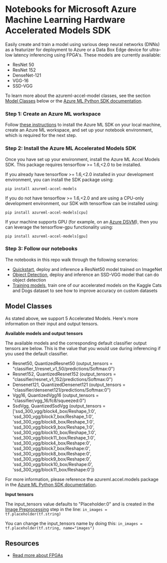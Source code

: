 
# Notebooks for Microsoft Azure Machine Learning Hardware Accelerated Models SDK

Easily create and train a model using various deep neural networks (DNNs) as a featurizer for deployment to Azure or a Data Box Edge device for ultra-low latency inferencing using FPGA's. These models are currently available:

* ResNet 50
* ResNet 152
* DenseNet-121
* VGG-16
* SSD-VGG  

To learn more about the azureml-accel-model classes, see the section [Model Classes](#model-classes) below or the [Azure ML Python SDK documentation](https://docs.microsoft.com/en-us/python/api/overview/azure/ml/intro?view=azure-ml-py).

### Step 1: Create an Azure ML workspace
Follow [these instructions](https://docs.microsoft.com/en-us/azure/machine-learning/service/quickstart-create-workspace-with-python) to install the Azure ML SDK on your local machine, create an Azure ML workspace, and set up your notebook environment, which is required for the next step.
  
### Step 2: Install the Azure ML Accelerated Models SDK
Once you have set up your environment, install the Azure ML Accel Models SDK. This package requires tensorflow >= 1.6,<2.0 to be installed. 

If you already have tensorflow >= 1.6,<2.0 installed in your development environment, you can install the SDK package using: 

``
pip install azureml-accel-models
``

If you do not have tensorflow >= 1.6,<2.0 and are using a CPU-only development environment, our SDK with tensorflow can be installed using:

``
pip install azureml-accel-models[cpu]
``

If your machine supports GPU (for example, on an [Azure DSVM](https://docs.microsoft.com/en-us/azure/machine-learning/data-science-virtual-machine/overview)), then you can leverage the tensorflow-gpu functionality using:

``
pip install azureml-accel-models[gpu]
``

### Step 3: Follow our notebooks

The notebooks in this repo walk through the following scenarios: 
* [Quickstart](accelerated-models-quickstart.ipynb), deploy and inference a ResNet50 model trained on ImageNet
* [Object Detection](accelerated-models-object-detection.ipynb), deploy and inference an SSD-VGG model that can do object detection
* [Training models](accelerated-models-training.ipynb), train one of our accelerated models on the Kaggle Cats and Dogs dataset to see how to improve accuracy on custom datasets

<a name="model-classes"></a>
## Model Classes
As stated above, we support 5 Accelerated Models. Here's more information on their input and output tensors.

**Available models and output tensors**

The available models and the corresponding default classifier output tensors are below. This is the value that you would use during inferencing if you used the default classifier.
* Resnet50, QuantizedResnet50 (output_tensors = "classifier_1/resnet_v1_50/predictions/Softmax:0")
* Resnet152, QuantizedResnet152 (output_tensors = "classifier/resnet_v1_152/predictions/Softmax:0")
* Densenet121, QuantizedDensenet121 (output_tensors = "classifier/densenet121/predictions/Softmax:0")
* Vgg16, QuantizedVgg16 (output_tensors = "classifier/vgg_16/fc8/squeezed:0")
* SsdVgg, QuantizedSsdVgg (output_tensors = ['ssd_300_vgg/block4_box/Reshape_1:0', 'ssd_300_vgg/block7_box/Reshape_1:0', 'ssd_300_vgg/block8_box/Reshape_1:0', 'ssd_300_vgg/block9_box/Reshape_1:0', 'ssd_300_vgg/block10_box/Reshape_1:0', 'ssd_300_vgg/block11_box/Reshape_1:0', 'ssd_300_vgg/block4_box/Reshape:0', 'ssd_300_vgg/block7_box/Reshape:0', 'ssd_300_vgg/block8_box/Reshape:0', 'ssd_300_vgg/block9_box/Reshape:0', 'ssd_300_vgg/block10_box/Reshape:0', 'ssd_300_vgg/block11_box/Reshape:0'])

For more information, please reference the azureml.accel.models package in the [Azure ML Python SDK documentation](https://docs.microsoft.com/en-us/python/api/overview/azure/ml/?view=azure-ml-py).

**Input tensors**

The input_tensors value defaults to "Placeholder:0" and is created in the [Image Preprocessing](#construct-model) step in the line: 
``
in_images = tf.placeholder(tf.string)
``

You can change the input_tensors name by doing this: 
``
in_images = tf.placeholder(tf.string, name="images")
``


## Resources
*  [Read more about FPGAs](https://docs.microsoft.com/en-us/azure/machine-learning/service/concept-accelerate-with-fpgas)